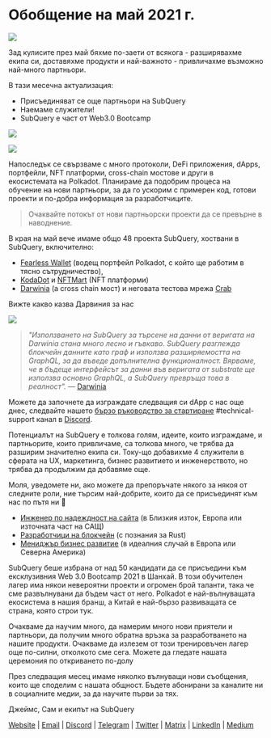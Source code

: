 # Обобщение на май 2021 г.

![](https://miro.medium.com/max/1400/1*5E_eIJBTvHI7W24ib_Syvw.png)

Зад кулисите през май бяхме по-заети от всякога - разширявахме екипа си, доставяхме продукти и най-важното - привличахме възможно най-много партньори.

В тази месечна актуализация:

-   Присъединяват се още партньори на SubQuery
-   Наемаме служители!
-   SubQuery е част от Web3.0 Bootcamp

![](https://miro.medium.com/freeze/max/60/1*bFOaBnLZUfhRxiQa7fjbwA.gif?q=20)

![](https://miro.medium.com/max/640/1*bFOaBnLZUfhRxiQa7fjbwA.gif)

Напоследък се свързваме с много протоколи, DeFi приложения, dApps, портфейли, NFT платформи, cross-chain мостове и други в екосистемата на Polkadot. Планираме да подобрим процеса на обучение на нови партньори, за да го ускорим с примерен код, готови проекти и по-добра информация за разработчиците.

> Очаквайте потокът от нови партньорски проекти да се превърне в наводнение.

В края на май вече имаме общо 48 проекта SubQuery, хоствани в SubQuery, включително:

-   [Fearless Wallet](https://fearlesswallet.io/) (водещ портфейл Polkadot, с който ще работим в тясно сътрудничество),
-   [KodaDot](https://kodadot.xyz/) и [NFTMart](https://www.nftmart.io/) (NFT платформи)
-   [Darwinia](https://explorer.subquery.network/subquery/darwinia-network/darwinia) (a cross chain мост) и неговата тестова мрежа [Crab](https://explorer.subquery.network/subquery/wuminzhe/crab)

Вижте какво казва Дарвиния за нас

![](https://miro.medium.com/max/1400/0*Bc8P3mcH6rz-KtT0)

> _"Използването на SubQuery за търсене на данни от веригата на Darwinia стана много лесно и гъвкаво. SubQuery разглежда блокчейн данните като граф и използва разширяемостта на GraphQL, за да въведе допълнителна функционалност. Вярваме, че в бъдеще интерфейсът за данни във веригата от substrate ще използва основно GraphQL, а SubQuery превръща това в реалност"._ — [Darwinia](https://subquery.medium.com/darwinias-network-data-is-now-available-for-free-in-subquery-b4f51c73fb15)

Можете да започнете да изграждате следващия си dApp с нас още днес, следвайте нашето [бързо ръководство за стартиране](https://doc.subquery.network/quickstart.html) #technical-support канал в [Discord](https://discord.com/invite/78zg8aBSMG).

Потенциалът на SubQuery е толкова голям, идеите, които изграждаме, и партньорите, които привличаме, са толкова много, че трябва да разширим значително екипа си. Току-що добавихме 4 служители в сферата на UX, маркетинга, бизнес развитието и инженерството, но трябва да продължим да добавяме още.

Моля, уведомете ни, ако можете да препоръчате някого за някоя от следните роли, ние търсим най-добрите, които да се присъединят към нас по пътя ни 🚀

-   [Инженер по надеждност на сайта](https://dash.recooty.com/openings/details/e44cf9762b402f5d8b5bc36f60304a15) (в Близкия изток, Европа или източната част на САЩ)
-   [Разработчици на блокчейн](https://dash.recooty.com/openings/details/9578a63fbe545bd82cc5bbe749636af1) (с познания за Rust)
-   [Мениджър бизнес развитие](https://rcty.co/3coJPrV) (в идеалния случай в Европа или Северна Америка)

SubQuery беше избрана от над 50 кандидати да се присъедини към ексклузивния Web 3.0 Bootcamp 2021 в Шанхай. В този обучителен лагер има някои невероятни проекти и огромен брой таланти, така че сме развълнувани да бъдем част от него. Polkadot е най-вълнуващата екосистема в нашия бранш, а Китай е най-бързо развиващата се страна, която строи тук.

Очакваме да научим много, да намерим много нови приятели и партньори, да получим много обратна връзка за разработването на нашите продукти. Очакваме да излезем от този тренировъчен лагер още по-силни, отколкото сме сега. Можете да гледате нашата церемония по откриването по-долу

През следващия месец имаме няколко вълнуващи нови съобщения, които ще споделим с нашата общност. Бъдете абонирани за каналите ни в социалните медии, за да научите първи за тях.

Джеймс, Сам и екипът на SubQuery

[Website](https://subquery.network/) | [Email](mailto:hello@subquery.network) | [Discord](https://discord.com/invite/78zg8aBSMG) | [Telegram](https://t.me/subquerynetwork) | [Twitter](https://twitter.com/subquerynetwork) | [Matrix](https://matrix.to/#/#subquery:matrix.org) | [LinkedIn](https://www.linkedin.com/company/subquery) | [Medium](https://subquery.medium.com/)
